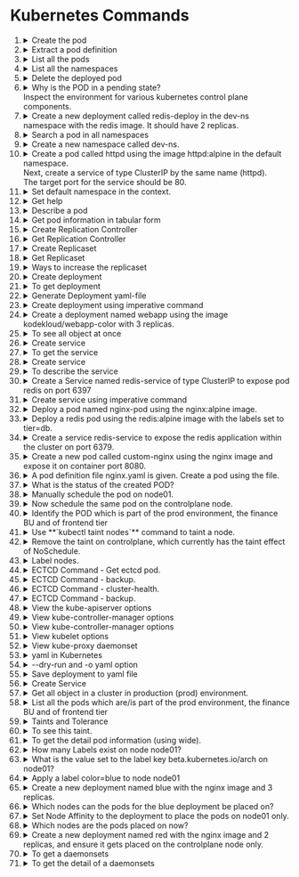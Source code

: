# Kubernetes Commands

1. <details> 
   <summary>Create the pod</summary>
    a) Using image name

   ```
   kubectl run nginx --image=nginx
   ```

    b) Using definition file

   ```
   kubectl create -f pod-definition.yml
   ```

   c) Getting pod yml file if it does not exist 

   ```
   kubectl run nginx --image=nginx --dry-run=client -o yml > nginx_pod.yml
   ```

   `--dry-run=client` tells `kubectl` to test without actually doing anything. `-o yaml` says "Output what you would send to API server to the console", which we then redirect into the named file.
   
   now use the YAML you created to deploy the pod.

   ```bash
   kubectl create -f nginx_pod.yaml
   ```

    Now use yml file to create the pod

    ```
    kubectl create -f nginx_pod.yml
    ```

    d)  There are three ways we can change the image name

      1. Method 1</br>
         Edit your manifest file created in last question

         ```bash
         vi redis.yaml
         ```

         Fix the image name in the redis.yaml to `redis`, save and exit.

         Apply the edited yaml

         ```bash
         kubectl apply -f redis.yaml
         ```

      2. Method 2</br>
         Edit the running pod directly (note not all fields can be edited this way)

         ```
         kubectl edit pod redis
         ```

         This will bring the pod YAML up in `vi`. Edit it as per method 1. When you eixt `vi` the change will be immediately applied. If you make a mistake, you will be dropped back into `vi`

      3. Method 3</br>
         Patch the image directly. For this you need to know the `name` of the container in the pod, as we assign the new image to that name, as in `container_image_name=new_image`

         ```bash
         kubectl set image pod/redis redis=redis
         ```
   </details>
1. <details>
   <summary> Extract a pod definition</summary>

   ```
   kubectl get pod webapp -o yaml > webapp-pod.yml
   ```
   
   </details>
1. <details>
   <summary> List all the pods</summary>
   
   ```
   kubectl get po/pods
   ```
   
   </details>
1. <details>
   <summary> List all the namespaces</summary>

   ```
   kubectl get ns
   ```
   
   </details>
1. <details>
   <summary> Delete the deployed pod </summary>

   ```
   kubectl delete po <<pod name>> -n <<namespace name>>
   ```

   OR

   ```
   kubectl deploy <<pod name>> --replicas=0 -n <<namespace name>>
   ```
   </details>
1. <details>
   <summary>Why is the POD in a pending state?</br>Inspect the environment for various kubernetes control plane components.</summary>

   ```
   kubectl get pods --namespace kube-system
   ```

   There is a key pod missing here!
   </details>
1. <details>
   <summary>Create a new deployment called redis-deploy in the dev-ns namespace with the redis image. It should have 2 replicas.</summary>

   ```
   kubectl create deployment redis-deploy -n dev-ns --image redis --replicas 2
   ```
   </details>
1. <details>
   <summary> Search a pod in all namespaces </summary>

   ```
   kubectl get po --all-namespaces | grep 'blue'
   ```
   </details>
1. <details>
   <summary>Create a new namespace called dev-ns.</summary>

   ```
   kubectl create ns dev-ns
   ```
   </details>
1. <details>
   <summary>Create a pod called httpd using the image httpd:alpine in the default namespace.</br>Next, create a service of type ClusterIP by the same name (httpd).</br>The target port for the service should be 80.</summary>

   ```
   kubectl run httpd --image httpd:alpine --expose --port 80
   ```

   ```
   kubectl expose pod https --type=ClusterIP --port 80
   ```
   </details>
1. <details>
   <summary>Set default namespace in the context.</summary>

   ```
   kubectl config set-config $(kubectl config current-context) --namespace=dev
   ```
   </details>

1. <details>
   <summary> Get help </summary>

   ```
   kubectl run --help
   ```
   </details>
1. <details>
   <summary> Describe a pod</summary>
    This command is used to describe the pod and also, get the below information from the description<br>
    1. image used to create the pod <br>
    2. on which nodes pods are placed <br>
    3. get the list of containers in the pod<br>
    4. get the state of the container<br>
    5. get the container information <br>
   
   ```
   kubectl describe po <<pod name>>
   ```
   </details>
1. <details>
   <summary> Get pod information in tabular form </summary>

   ```
   kubectl get po -o wide
   ```
   </details>  
1. <details>
   <summary> Create Replication Controller </summary>

   ```
   kubectl create -f rc-definition.yaml
   ```
   </details>  
1. <details>
   <summary> Get Replication Controller </summary>

   ```
   kubectl get replicationcontroller
   ```
   </details>
1. <details>
   <summary> Create Replicaset </summary>

   ```
   kubectl create -f replicaset-definition.yaml
   ```
   </details>
1. <details>
   <summary> Get Replicaset </summary>

   ```
   kubectl get replicaset
   ```
   </details>
1. <details>
   <summary> Ways to increase the replicaset </summary>

       1. First way is to update the number of replicas in the replicaset-definition.yaml definition file

       ```
       kubectl apply -f replicaset-definition.yaml
       ```

       2. Second way is to use **`kubectl scale`** command.
       
       ```
       kubectl scale --replicas=6 -f replicaset-definition.yaml
       ```

       3. Third way is to use **`kubectl scale`** command with type and name
        
       ```
       kubectl scale --replicas=6 replicaset myapp-replicaset
       ```
    
   </details>
1. <details>
    <summary> Create deployment </summary>

    ```
    kubectl create -f deployment-definition.yaml
    ```
    </details>
1. <details>
   <summary> To get deployment </summary>

   ```
   kubectl get deployment
   ```
   </details>
1. <details>
   <summary>Generate Deployment yaml-file</summary>

   ```
   $ kubectl create deployment --image=nginx nginx --dry-run=client -o yaml > nginx.yml
   ```
   </details>
1. <details>
   <summary> Create deployment using imperative command </summary>

   ```
   kubectl create deployment  pod redis --image=redis/redis-image --replicas=3
   ```
   </details> 
1. <details>
   <summary>Create a deployment named webapp using the image kodekloud/webapp-color with 3 replicas.</summary>

   ```
   kubectl create deployment webapp --image=kodekloud/webapp-color --replicas=3
   ```
   </details>

1. <details>
   <summary> To see all object at once </summary>

   ```
   kubectl get all
   ```
   </details>
1. <details>
   <summary> Create service </summary>

   ```
   kubectl create -f service-definition.yml
   ```
   </details>
1. <details>
   <summary> To get the service </summary>

   ```
   kubectl get service
   ```
   </details>
1. <details>
   <summary> Create service </summary>

   ```
   kubectl create -f service-definition.yml
   ```
   </details>
1. <details>
   <summary> To describe the  service </summary>

   ```
   kubectl describe service
   ```
   </details>

1. <details>
   <summary> Create a Service named redis-service of type ClusterIP to expose pod redis on port 6397</summary>

   ```
   kubectl expose pod redis --port=6379 --name redis-service --dry-run=client -o yaml
   ```

   OR

   ```
   kubectl create service clusterip redis --tcp=6379:6379 --dry-run=client -o yaml
   ```
   </details>
1. <details>
   <summary> Create service using imperative command </summary>

   ```
   kubectl expose pod redis --port=6783 --name service-name
   ```
   </details>      

1. <details>
   <summary>Deploy a pod named nginx-pod using the nginx:alpine image.</summary>

   ```
   kubectl run nginx-pod --image=nginx:alpine
   ```
   </details>

1. <details>
   <summary>Deploy a redis pod using the redis:alpine image with the labels set to tier=db.</summary>

   ```
   kubectl run redis --image=redis:alpine -l tier=db
   ```
   </details>

1. <details>
   <summary>Create a service redis-service to expose the redis application within the cluster on port 6379.</summary>

   ```
   kubectl expose pod redis --port=6379 --name redis-service
   ```
   </details>
1. <details>
   <summary>Create a new pod called custom-nginx using the nginx image and expose it on container port 8080.</summary>

   ```
   kubectl run custom-nginx --image=nginx --port=8080
   ```
   </details>

1. <details>
   <summary>A pod definition file nginx.yaml is given. Create a pod using the file.</summary>

   ```
   kubectl create -f nginx.yaml
   ```
   </details>

1. <details>
   <summary>What is the status of the created POD?</summary>

   ```
   kubectl get pods
   ```

   Examine the `STATUS` column
   </details>

1. <details>
   <summary>Manually schedule the pod on node01.</summary>

   We will have to delete and recereate the pod, as the only property that may be edited on a running container is `image`

   ```
   vi nginx.yaml
   ```

   Make the following edit

   ```yaml
   ---
    apiVersion: v1
    kind: Pod
    metadata:
      name: nginx
    spec:
      nodeName: node01    # add this line
      containers:
      -  image: nginx
         name: nginx
    ```

    ```
    kubectl delete -f nginx.yaml
    kubectl create -f nginx.yaml
    ```
   </details>
1. <details>
   <summary>Now schedule the same pod on the controlplane node.</summary>

   Repeat the steps as per the previous question. Edit `nodeName` to be `controlplane`
   </details>
1. <details>
   <summary>Identify the POD which is part of the prod environment, the finance BU and of frontend tier</summary>

   We can combine label expressions with comma. Only items with _all_ the given label/value pairs will be returned, i.e. it is an `and` condition.

   ```
   kubectl get all --selector env=prod,bu=finance,tier=frontend
   ```
   </details>
1. <details>
   <summary>Use **`kubectl taint nodes`** command to taint a node.</summary>
    
   ```
   $ kubectl taint nodes <node-name> key=value:taint-effect
   ```

   Example:
   ```
   $ kubectl taint nodes node1 app=blue:NoSchedule
   ```
   </details>
1. <details>
   <summary>Remove the taint on controlplane, which currently has the taint effect of NoSchedule.</summary>

   ```
   kubectl taint nodes controlplane node-role.kubernetes.io/control-plane:NoSchedule-
   ```
   </details>
1. <details>
   <summary>Label nodes.</summary>

   ```
   kubectl label nodes <node-name> <label-key>=<label-value>
   ```

   Example
   ```
   kubectl label nodes node-1 size=Large
   ```
   </details>
1. <details>
   <summary>ECTCD Command - Get ectcd pod.</summary>
   ```
   kubectl get pods -n kube-system
   ```

   ![etcd-ha](../images/ectcd_pod.png)
   </details>
1. <details>
   <summary>ECTCD Command - backup.</summary>
   ```
   etcdctl backup
   ```
   </details>
1. <details>
   <summary>ECTCD Command - cluster-health.</summary>
   ```
   etcdctl cluster-health
   ```
   </details>
1. <details>
   <summary>ECTCD Command - backup.</summary>
   ```
   etcdctl backup
   ```
   </details>
1. <details>
   <summary>View the kube-apiserver options</summary>
   You can see the options with in the pod definition file located at /etc/kubernetes/manifests/kube-apiserver.yaml

   ```
   $ cat /etc/kubernetes/manifests/kube-apiserver.yaml
   ```
    
   ![kube-apiserver2](../images/kube-apiserver2.PNG)
   </details>
1. <details>
   <summary>View kube-controller-manager options</summary>
   You can see the options within the pod located at /etc/kubernetes/manifests/kube-controller-manager.yaml

   ```
   $ cat /etc/kubernetes/manifests/kube-controller-manager.yaml
   ```
    
   ![kube-controller-manager1](../images/kube-controller-manager1.PNG)
   </details>
1. <details>
   <summary>View kube-controller-manager options</summary>

   ```
   $ ps -aux | grep kube-controller-manager
   ```
    
   ![kube-controller-manager1](../images/kube-controller-manager3.PNG)
   </details>
1. <details>
   <summary>View kubelet options</summary>

   ```
   $ ps -aux | grep kubelet
   ```
    
   ![kube-controller-manager1](../images/kubelet2.PNG)
   </details>
1. <details>
   <summary>View kube-proxy daemonset</summary>

   ```
   $ kubectl get daemonset -n kube-system
   ```
    
   ![kube-controller-manager1](../images/kube-proxy2.PNG)
   </details>
1. <details>
   <summary>yaml in Kubernetes</summary>
   In Kubernetes, the pod definition file has four sections
   <summary>a. apiVersion<summary>
       => This is the version of the Kubernetes api to create the object.
   <summary>b. kind<summary>
       => It refers to the type of object we are going to create.
   <summary>c. metadata<summary>
       => It is the data about the object. It is in the form of dictionary
   <summary>d. spec<summary>
       => It is a specification of the object. It is in the form of dictionary

   ![kind-apiVersion](../images/kind-apiVersion.png)

   ![kind-apiVersion](../images/pod-definition.png)
   </details>
1. <details>
   <summary>--dry-run and -o yaml option</summary>
    <b>--dry-run:</b> By default as soon as the command is run, the resource will be created. If you simply want to test your command , use the --dry-run=client option. This will not create the resource, instead, tell you whether the resource can be created and if your command is right.

    <b>-o yaml:</b> This will output the resource definition in YAML format on screen.


   ```
   $ kubectl run nginx --image=nginx --dry-run=client -o yaml
   ```
   </details>
1. <details>
   <summary>Save deployment to yaml file</summary>

   ```
   $ kubectl create deployment nginx --image=nginx --dry-run=client -o yaml > pod-deployment.yml
   ```
   </details>
1. <details>
   <summary>Create Service</summary>
    Create service named redis-service of type ClusterIP exposed on 6379

   ```
   $ kubectl expose pod redis --port=6379 --name redis-service --dry-run=client -o yaml
   ```

   <b> OR </b>

   ```
   kubectl create service clusterip redis-service --tcp=6379:6379 --dry-run=client -o yaml
   ```
   </details>
1. <details>
   <summary>Get all object in a cluster in production (prod) environment.</summary>

   ```
   $ kubectl get all --selector env=prod 
   ```
   </details>
1. <details>
   <summary>List all the pods which are/is part of the prod environment, the finance BU and of frontend tier</summary>

   ```
   $ kubectl get all --selector  env=prod,bu=finance,tier=frontend
   ```
   </details>
1. <details>
   <summary>Taints and Tolerance</summary>
    Taints are applied on Nodes and Tolerance are pod.

   ```
   $ kubectl taint nodes <node-name> key=vale:taint-effect
   ```
   <b>taint-effect</b>

    a. <b>NoSchedule:</b> Pods that do not tolerate the taint will not be scheduled on the node.

    b. <b>PreferNoSchedule:</b> Scheduler will try to avoid placing pods that do not tolerate the taint but is not guaranteed.

    c. <b>NoExecute:</b> Existing pods on the node that do not tolerate the taint will be evicted.

    ```
    $ kubectl taint nodes node1 app=blue:NoSchedule
    ```

   </details>
1. <details>
   <summary>To see this taint.</summary>

   ```
   $ kubectl describe node kubemaster |grep Taint
   ```
   </details>
1. <details>
   <summary>To get the detail pod information (using wide).</summary>

   ```
   $ kubectl get po --all-namespaces -o wide 
   ```

   ![pod-wide](../images/pod-wide.png)
   </details>

1.  <details>
    <summary>How many Labels exist on node node01?</summary>

    ```
    kubectl describe node node01
    ```

    Look under `Labels` section

    --- OR ---

    ```
    kubectl get node node01 --show-labels
    ```

    </details>

1.  <details>
    <summary>What is the value set to the label key beta.kubernetes.io/arch on node01?</summary>

    From the output of Q1, find the answer there.
    </details>

1.  <details>
    <summary>Apply a label color=blue to node node01</summary>

    ```
    kubectl label node node01 color=blue
    ```
    </details>

1.  <details>
    <summary>Create a new deployment named blue with the nginx image and 3 replicas.</summary>

    ```
    kubectl create deployment blue --image=nginx --replicas=3
    ```
    </details>

1.  <details>
    <summary>Which nodes can the pods for the blue deployment be placed on?</summary>


    Check if master and node01 have any taints on them that will prevent the pods to be scheduled on them. If there are no taints, the pods can be scheduled on either node.

    ```
    kubectl describe nodes controlplane | grep -i taints
    kubectl describe nodes node01 | grep -i taints
    ```
    </details>

1.  <details>
    <summary>Set Node Affinity to the deployment to place the pods on node01 only.</summary>
    Now we edit in place the deployment we created earlier. Remember that we labelled `node01` with `color=blue`? Now we are going to create an affinity to that label, which will "attract" the pods of the deployment to it.

    1.
        ```
        $ kubectl edit deployment blue
        ```
    1. Add the YAML below under the template.spec section, i.e. at the same level as `containers` as it is a POD setting. The affinity will be considered only during scheduling stage, however this edit will cause the deployment to roll out again.

      ```yaml
        affinity:
          nodeAffinity:
            requiredDuringSchedulingIgnoredDuringExecution:
              nodeSelectorTerms:
              - matchExpressions:
                - key: color
                  operator: In
                  values:
                  - blue
      ```
    </details>

1. <details>
    <summary>Which nodes are the pods placed on now?</summary>

    ```
    $ kubectl get pods -o wide
    ```
    </details>

1.  <details>
    <summary>Create a new deployment named red with the nginx image and 2 replicas, and ensure it gets placed on the controlplane node only.</summary>

    1. Create a YAML template for the deploymemt

        ```
        kubectl create deployment red --image nginx --replicas 2 --dry-run=client -o yaml > red.yaml
        ```
    1. Edit the file
        ```
        vi red.yaml
        ```
    1.  Add the toleration using the label stated in the question, and placing it as before for the `blue` deployment
      ```yaml
        affinity:
          nodeAffinity:
            requiredDuringSchedulingIgnoredDuringExecution:
              nodeSelectorTerms:
              - matchExpressions:
                - key: node-role.kubernetes.io/master
                  operator: Exists
      ```
    1. Save, exit and create the deployment
      ```
      kubectl create -f red.yaml
      ```
    1. Check the result
      ```
      $ kubectl get pods -o wide
      ```
    </details>
1. <details>
    <summary>To get a daemonsets</summary>

    ```
    $ kubectl get daemonsets
    ```
    </details>
1. <details>
    <summary>To get the detail of a daemonsets</summary>

    ```
    $ kubectl describe daemonsets <<name-daemonsets>>
    ```
    </details>


